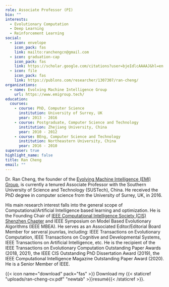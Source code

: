 ```yaml
---
role: Associate Professor (PI)
bio: ""
interests:
  - Evolutionary Computation
  - Deep Learning
  - Reinforcement Learning
social:
  - icon: envelope
    icon_pack: fas
    link: mailto:ranchengcn@gmail.com
  - icon: graduation-cap
    icon_pack: fas
    link: https://scholar.google.com/citations?user=bjeIdlcAAAAJ&hl=en
  - icon: file
    icon_pack: fas
    link: https://publons.com/researcher/1307307/ran-cheng/
organizations:
  - name: Evolving Machine Intelligence Group
    url: https://www.emigroup.tech/
education:
  courses:
    - course: PhD, Computer Science
      institution: University of Surrey, UK
      year: 2013 - 2016
    - course: Postgraduate, Computer Science and Technology
      institution: Zhejiang University, China
      year: 2010 - 2012
    - course: BEng, Computer Science and Technology
      institution: Northeastern University, China
      year: 2016 - 2010
superuser: true
highlight_name: false
title: Ran Cheng
email: ""
---
```

Dr. Ran Cheng, the founder of the [Evolving Machine Intelligence (EMI) Group](https://www.emigroup.tech/), is currently a tenured Associate Professor with the Southern University of Science and Technology (SUSTech), China. He received the PhD degree in computer science from the University of Surrey, UK, in 2016. 

His main research interest falls into the general scope of Computational/Artificial Intelligence based learning and optimization. He is the Founding Chair of [IEEE Computational Intelligence Society (CIS) Shenzhen Chapter](https://r10.ieee.org/shenzhen-cis/) and IEEE Symposium on Model Based Evolutionary Algorithms (IEEE MBEA). He serves as an Associated Editor/Editorial Board Member for serveral jounrlas, including: IEEE Transactions on Evolutionary Computation, IEEE Transactions on Cognitive and Developmental Systems, IEEE Transactions on Artificial Intelligence, etc. He is the recipient of the IEEE Transactions on Evolutionary Computation Outstanding Paper Awards (2018, 2021), the IEEE CIS Outstanding PhD Dissertation Award (2019), the IEEE Computational Intelligence Magazine Outstanding Paper Award (2020). He is a Senior Member of IEEE.

{{< icon name="download" pack="fas" >}} Download my {{< staticref "uploads/ran-cheng-cv.pdf" "newtab" >}}resumé{{< /staticref >}}.
